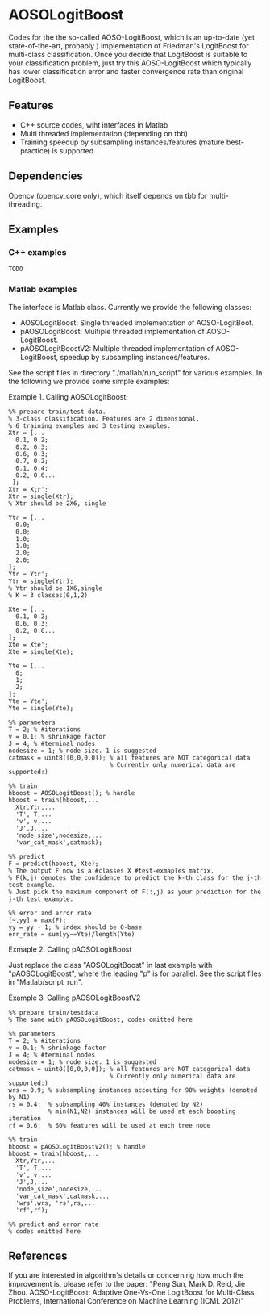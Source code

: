 AOSOLogitBoost
==============

Codes for the the so-called AOSO-LogitBoost, which is an up-to-date (yet state-of-the-art, probably ) implementation of Friedman's LogitBoost for multi-class classification. Once you decide that LogitBoost is suitable to your classification problem, just try this AOSO-LogitBoost which typically has lower classification error and faster convergence rate than original LogitBoost. 

Features
--------
* C++ source codes, wiht interfaces in Matlab
* Multi threaded implementation (depending on tbb)
* Training speedup by subsampling instances/features (mature best-practice) is supported

Dependencies
------------
Opencv (opencv_core only), which itself depends on tbb for multi-threading.


Examples
--------
### C++ examples
    TODO
    
### Matlab examples   
The interface is Matlab class. Currently we provide the following classes:
* AOSOLogitBoost: Single threaded implementation of AOSO-LogitBoot.
* pAOSOLogitBoost: Multiple threaded implementation of AOSO-LogitBoost.
* pAOSOLogitBoostV2: Multiple threaded implementation of AOSO-LogitBoost, speedup by subsampling instances/features.

See the script files in directory "./matlab/run_script" for various examples. In the following we provide some simple examples:

Example 1. Calling AOSOLogitBoost: 

    %% prepare train/test data. 
    % 3-class classification. Features are 2 dimensional. 
    % 6 training examples and 3 testing examples. 
    Xtr = [... 
      0.1, 0.2; 
      0.2, 0.3; 
      0.6, 0.3; 
      0.7, 0.2; 
      0.1, 0.4; 
      0.2, 0.6... 
     ]; 
    Xtr = Xtr'; 
    Xtr = single(Xtr); 
    % Xtr should be 2X6, single
    
    Ytr = [... 
      0.0; 
      0.0; 
      1.0; 
      1.0; 
      2.0; 
      2.0; 
    ]; 
    Ytr = Ytr'; 
    Ytr = single(Ytr); 
    % Ytr should be 1X6,single 
    % K = 3 classes(0,1,2)
    
    Xte = [... 
      0.1, 0.2; 
      0.6, 0.3; 
      0.2, 0.6... 
    ]; 
    Xte = Xte'; 
    Xte = single(Xte);
    
    Yte = [... 
      0; 
      1; 
      2; 
    ]; 
    Yte = Yte'; 
    Yte = single(Yte);
    
    %% parameters 
    T = 2; % #iterations 
    v = 0.1; % shrinkage factor 
    J = 4; % #terminal nodes 
    nodesize = 1; % node size. 1 is suggested 
    catmask = uint8([0,0,0,0]); % all features are NOT categorical data 
                                % Currently only numerical data are supported:)
        
    %% train 
    hboost = AOSOLogitBoost(); % handle 
    hboost = train(hboost,... 
      Xtr,Ytr,... 
      'T', T,... 
      'v', v,... 
      'J',J,... 
      'node_size',nodesize,... 
      'var_cat_mask',catmask);
    
    %% predict 
    F = predict(hboost, Xte); 
    % The output F now is a #classes X #test-exmaples matrix. 
    % F(k,j) denotes the confidence to predict the k-th class for the j-th test example. 
    % Just pick the maximum component of F(:,j) as your prediction for the j-th test example.
    
    %% error and error rate 
    [~,yy] = max(F); 
    yy = yy - 1; % index should be 0-base 
    err_rate = sum(yy~=Yte)/length(Yte) 

Exmaple 2. Calling pAOSOLogitBoost

Just replace the  class "AOSOLogitBoost" in last example with "pAOSOLogitBoost", where the leading "p" is for parallel. See the script files in "Matlab/script_run".

Example 3. Calling pAOSOLogitBoostV2

    %% prepare train/testdata
    % The same with pAOSOLogitBoost, codes omitted here
    
    %% parameters
    T = 2; % #iterations
    v = 0.1; % shrinkage factor
    J = 4; % #terminal nodes
    nodesize = 1; % node size. 1 is suggested
    catmask = uint8([0,0,0,0]); % all features are NOT categorical data
                                % Currently only numerical data are supported:)
    wrs = 0.9; % subsampling instances accouting for 90% weights (denoted by N1)
    rs = 0.4;  % subsampling 40% instances (denoted by N2)
               % min(N1,N2) instances will be used at each boosting iteration
    rf = 0.6;  % 60% features will be used at each tree node           
    
    %% train    
    hboost = pAOSOLogitBoostV2(); % handle
    hboost = train(hboost,...
      Xtr,Ytr,...
      'T', T,...
      'v', v,...
      'J',J,...
      'node_size',nodesize,...
      'var_cat_mask',catmask,...
      'wrs',wrs, 'rs',rs,...
      'rf',rf);

    %% predict and error rate
    % codes omitted here

References
----------
If you are interested in algorithm's details or concerning how much the improvement is, please refer to the paper:
"Peng Sun, Mark D. Reid, Jie Zhou. AOSO-LogitBoost: Adaptive One-Vs-One LogitBoost for Multi-Class Problems, International Conference on Machine Learning (ICML 2012)"
